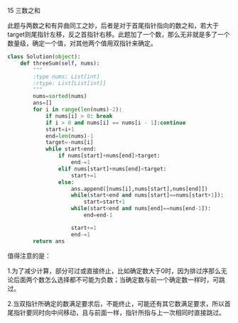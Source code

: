 15 三数之和

此题与两数之和有异曲同工之妙，后者是对于首尾指针指向的数之和，若大于target则尾指针左移，反之首指针右移。此题加了一个数，那么无非就是多了一个数量级，确定一个值，对其他两个值用双指针来确定。

```python
class Solution(object):
    def threeSum(self, nums):
        """
        :type nums: List[int]
        :rtype: List[List[int]]
        """
        nums=sorted(nums)
        ans=[]
        for i in range(len(nums)-2):
            if nums[i] > 0: break
            if i > 0 and nums[i] == nums[i - 1]:continue
            start=i+1
            end=len(nums)-1
            target=-nums[i]
            while start<end:
                if nums[start]+nums[end]>target:
                    end-=1
                elif nums[start]+nums[end]<target:
                    start+=1
                else:
                    ans.append([nums[i],nums[start],nums[end]])
                    while(start<end and nums[start]==nums[start+1]):
                        start=start+1
                    while(start<end and nums[end]==nums[end-1]):
                        end=end-1

                    start+=1
                    end-=1
        return ans
```

值得注意的是：

1.为了减少计算，部分可过或直接终止，比如确定数大于0时，因为排过序那么无论后面两个数怎么选择都不可能为负数；当确定数与前一个确定数一样时，可跳过。

2.当双指针所确定的数满足要求后，不能终止，可能还有其它数满足要求，所以首尾指针要同时向中间移动，且与前面一样，指针所指与上一次相同时直接跳过。